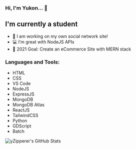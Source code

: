 ### Hi, I'm Yukon... 👋

## I'm currently a student

- 🌟 I am working on my own social network site!
- 💻 I’m great with NodeJS APIs
- 🥅 2021 Goal: Create an eCommerce Site with MERN stack

### Languages and Tools:

* HTML
* CSS
* VS Code
* NodeJS
* ExpressJS
* MongoDB
* MongoDB Atlas
* ReactJS
* TailwindCSS
* Python
* GDScript
* Batch

<img align="left" alt="yZipperer's GitHub Stats" src="https://github-readme-stats.vercel.app/api?username=yZipperer&show_icons=true&hide_border=true" />

